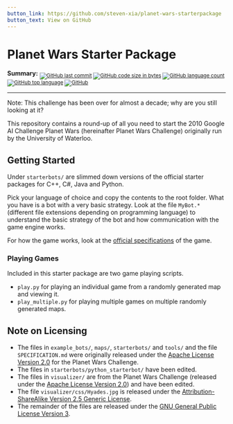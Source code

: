 ```yaml
---
button_link: https://github.com/steven-xia/planet-wars-starterpackage
button_text: View on GitHub
---
```


Planet Wars Starter Package
===========================

**Summary:** <sub>
[![GitHub last commit](https://img.shields.io/github/last-commit/steven-xia/planet-wars-starterpackage?logo=github)](https://github.com/steven-xia/planet-wars-starterpackage/commits/master)
[![GitHub code size in bytes](https://img.shields.io/github/repo-size/steven-xia/planet-wars-starterpackage?logo=github)](https://github.com/steven-xia/planet-wars-starterpackage)
[![GitHub language count](https://img.shields.io/github/languages/count/steven-xia/planet-wars-starterpackage?logo=github)](https://github.com/steven-xia/planet-wars-starterpackage)
[![GitHub top language](https://img.shields.io/github/languages/top/steven-xia/planet-wars-starterpackage?logo=java&logoColor=red)](https://github.com/steven-xia/planet-wars-starterpackage/search?l=java)
[![GitHub](https://img.shields.io/github/license/steven-xia/planet-wars-starterpackage?logo=open-source-initiative&logoColor=white)](https://github.com/steven-xia/planet-wars-starterpackage/blob/master/LICENSE.md)
</sub>

***

Note: This challenge has been over for almost a decade; why are you still looking at it?

This repository contains a round-up of all you need to start the 2010 Google AI Challenge Planet Wars (hereinafter 
Planet Wars Challenge) originally run by the University of Waterloo.

Getting Started
---------------

Under `starterbots/` are slimmed down versions of the official starter packages for C++, C#, Java and Python.

Pick your language of choice and copy the contents to the root folder.
What you have is a bot with a very basic strategy.
Look at the file `MyBot.*` (different file extensions depending on programming language) to understand the basic 
strategy of the bot and how communication with the game engine works.

For how the game works, look at the 
[official specifications](https://steven-xia.github.io/planet-wars-starterpackage/specification) of the game.

### Playing Games

Included in this starter package are two game playing scripts.

*  `play.py` for playing an individual game from a randomly generated map and viewing it.
*  `play_multiple.py` for playing multiple games on multiple randomly generated maps.

Note on Licensing
-----------------

*   The files in `example_bots/`, `maps/`, `starterbots/` and `tools/` and the file `SPECIFICATION.md` were originally 
    released under the [Apache License Version 2.0](https://www.apache.org/licenses/LICENSE-2.0) for the Planet Wars 
    Challenge.
*   The files in `starterbots/python_starterbot/` have been edited.
*   The files in `visualizer/` are from the Planet Wars Challenge (released under the 
    [Apache License Version 2.0](https://www.apache.org/licenses/LICENSE-2.0)) and have been edited.
*   The file `visualizer/css/Hyades.jpg` is released under the 
    [Attribution-ShareAlike Version 2.5 Generic License](https://creativecommons.org/licenses/by-sa/2.5/).
*   The remainder of the files are released under the 
    [GNU General Public License Version 3](https://www.gnu.org/licenses/gpl-3.0.en.html).
